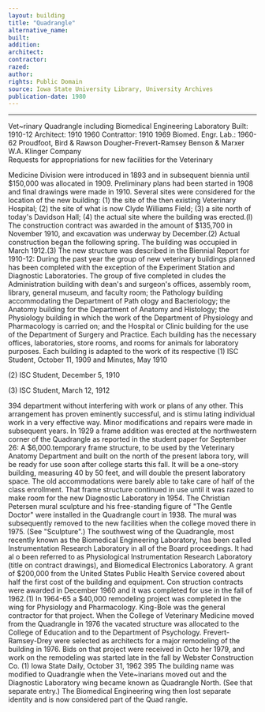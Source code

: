 ```yaml
---
layout: building
title: "Quadrangle"
alternative_name: 
built: 
addition:
architect: 
contractor: 
razed: 
author:
rights: Public Domain
source: Iowa State University Library, University Archives
publication-date: 1980 
---
```

---

Vet~rinary Quadrangle including Biomedical Engineering Laboratory 
Built: 1910-12 Architect: 1910 1960 Contrattor: 1910 1969  Biomed. Engr. Lab.: 1960-62 Proudfoot, Bird & Rawson Dougher-Frevert-Ramsey Benson & Marxer W.A. Klinger Company  
Requests  for  appropriations  for  new  facilities  for  the Veterinary  

Medicine Division were introduced in 1893 and in subsequent biennia until $150,000 was allocated in 1909. Preliminary plans had been started in 1908 and final drawings were made in 1910. 
Several sites were considered for the location of the new building: 
(1) the site of the then existing Veterinary Hospital; (2) the site of what is now Clyde Williams Field; (3) a site north of today's Davidson Hall; (4) the actual site where the building was erected.(l) 
The construction contract was awarded in the amount of $135,700 in November 1910, and excavation was underway by December.(2) Actual construction began the following spring. The building was occupied in March 1912.(3) 
The new structure was described in the Biennial Report for 1910-12: 
During the past year the group of new veterinary buildings planned has been completed with the exception of the Experiment Station and Diagnostic Laboratories. The group of five completed in cludes the Administration building with dean's and surgeon's offices, assembly room, library, general museum, and faculty room; the Pathology building accommodating the Department of Path ology and Bacteriology; the Anatomy building for the Department of Anatomy and Histology; the Physiology building in which the work of the Department of Physiology and Pharmacology is carried on; and the Hospital or Clinic building for the use of the Department of Surgery and Practice. Each building has the necessary offices, laboratories, store rooms, and rooms for animals for laboratory purposes. Each building is adapted to the work of its respective 
(1) 
ISC Student, October 11, 1909 and Minutes, May 1910 

(2) 
ISC Student, December 5, 1910 

(3) 
ISC Student, March 12, 1912 


394 
department without interfering with work or plans of any other. This arrangement has proven eminently successful, and is stimu lating individual work in a very effective way. 
Minor modifications and repairs were made in subsequent years. In 1929 a frame addition was erected at the northwestern corner of the Quadrangle as reported in the student paper for September 26: 
A $6,000.temporary frame structure, to be used by the Veterinary Anatomy Department and built on the north of the present labora tory, will be ready for use soon after college starts this fall. It will be a one-story building, measuring 40 by 50 feet, and will double the present laboratory space. The old accommodations were barely able to take care of half of the class enrollment. 
That frame structure continued in use until it was razed to make room for the new Diagnostic Laboratory in 1954. 
The Christian Petersen mural sculpture and his free-standing figure of "The Gentle Doctor" were installed in the Quadrangle court in 1938. The mural was subsequently removed to the new facilities when the college moved there in 1975. (See "Sculpture".) The southwest wing of the Quadrangle, most recently known as the Biomedical Engineering Laboratory, has been called Instrumentation Research Laboratory in all of the Board proceedings. It had al o been referred to as Physiological Instrumentation Research Laboratory (title on contract drawings), and Biomedical Electronics Laboratory. 
A grant of $200,000 from the United States Public Health Service covered about half the first cost of the building and equipment. Con struction contracts were awarded in December 1960 and it was completed for use in the fall of 1962.(1) 
In 1964-65 a $40,000 remodeling project was completed in the wing for Physiology and Pharmacology. King-Bole was the general contractor for that project. 
When the College of Veterinary Medicine moved from the Quadrangle in 1976 the vacated structure was allocated to the College of Education and to the Department of Psychology. 
Frevert-Ramsey-Drey were selected as architects for a major remodeling of the building in 1976. Bids on that project were received in Octo her 1979, and work on the remodeling was started late in the fall by Webster Construction Co. 
(1) Iowa State Daily, October 31, 1962 
395 
The building name was modified to Quadrangle when the Vete~inarians moved out and the Diagnostic Laboratory wing became known as Quadrangle North. (See that separate entry.) The Biomedical Engineering wing then lost separate identity and is now considered part of the Quad rangle.